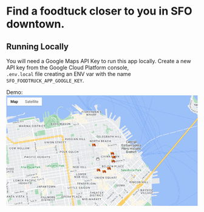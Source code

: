 # Find a foodtuck closer to you in SFO downtown.

## Running Locally

You will need a Google Maps API Key to run this app locally.
Create a new API key from the Google Cloud Platform console,  
`.env.local` file creating an ENV var with the name `SFO_FOODTRUCK_APP_GOOGLE_KEY`.

Demo:
![](foodtruck.gif)
